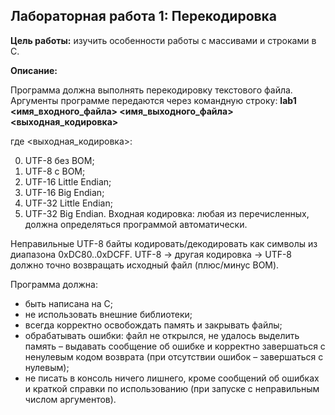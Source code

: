 ## Лабораторная работа 1: Перекодировка
**Цель работы:** изучить особенности работы с массивами и строками в C.

**Описание:**

Программа должна выполнять перекодировку текстового файла.
Аргументы программе передаются через командную строку:
**lab1 <имя_входного_файла> <имя_выходного_файла> <выходная_кодировка>**

где <выходная_кодировка>:

0. UTF-8 без BOM;
1. UTF-8 с BOM;
2. UTF-16 Little Endian;
3. UTF-16 Big Endian;
4. UTF-32 Little Endian;
5. UTF-32 Big Endian.
Входная кодировка: любая из перечисленных, должна определяться программой автоматически.

Неправильные UTF-8 байты кодировать/декодировать как символы из диапазона 0xDC80..0xDCFF. UTF-8 -> другая кодировка -> UTF-8 должно точно возвращать исходный файл (плюс/минус BOM).

Программа должна:

- быть написана на C;
- не использовать внешние библиотеки;
- всегда корректно освобождать память и закрывать файлы;
- обрабатывать ошибки: файл не открылся, не удалось выделить память – выдавать сообщение об ошибке и корректно завершаться с ненулевым кодом возврата (при отсутствии ошибок – завершаться с нулевым);
- не писать в консоль ничего лишнего, кроме сообщений об ошибках и краткой справки по использованию (при запуске с неправильным числом аргументов).
